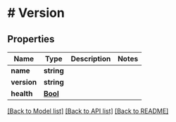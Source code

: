 # # Version

## Properties

Name | Type | Description | Notes
------------ | ------------- | ------------- | -------------
**name** | **string** |  |
**version** | **string** |  |
**health** | [**Bool**](Bool.md) |  |

[[Back to Model list]](../../README.md#models) [[Back to API list]](../../README.md#endpoints) [[Back to README]](../../README.md)
